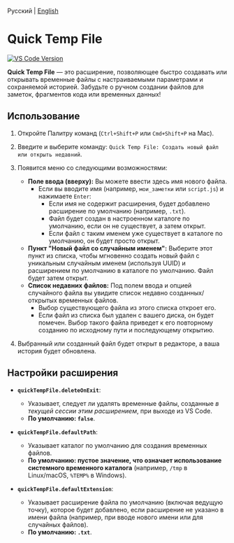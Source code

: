 Русский | [English](README.md)

# Quick Temp File

[![VS Code Version](https://img.shields.io/badge/vscode-^1.80.0-blue.svg)](https://code.visualstudio.com)

**Quick Temp File** — это расширение, позволяющее быстро создавать или открывать временные файлы с настраиваемыми параметрами и сохраняемой историей. Забудьте о ручном создании файлов для заметок, фрагментов кода или временных данных!

## Использование

1.  Откройте Палитру команд (`Ctrl+Shift+P` или `Cmd+Shift+P` на Mac).
2.  Введите и выберите команду: `Quick Temp File: Создать новый файл или открыть недавний`.
3.  Появится меню со следующими возможностями:
    * **Поле ввода (вверху):** Вы можете ввести здесь имя нового файла.
        * Если вы вводите имя (например, `мои_заметки` или `script.js`) и нажимаете `Enter`:
            * Если имя не содержит расширения, будет добавлено расширение по умолчанию (например, `.txt`).
            * Файл будет создан в настроенном каталоге по умолчанию, если он не существует, а затем открыт.
            * Если файл с таким именем уже существует в каталоге по умолчанию, он будет просто открыт.
    * **Пункт "Новый файл со случайным именем":** Выберите этот пункт из списка, чтобы мгновенно создать новый файл с уникальным случайным именем (используя UUID) и расширением по умолчанию в каталоге по умолчанию. Файл будет затем открыт.
    * **Список недавних файлов:** Под полем ввода и опцией случайного файла вы увидите список недавно созданных/открытых временных файлов.
        * Выбор существующего файла из этого списка откроет его.
        * Если файл из списка был удален с вашего диска, он будет помечен. Выбор такого файла приведет к его повторному созданию по исходному пути и последующему открытию.

4.  Выбранный или созданный файл будет открыт в редакторе, а ваша история будет обновлена.

## Настройки расширения

* **`quickTempFile.deleteOnExit`**:
    * Указывает, следует ли удалять временные файлы, созданные *в текущей сессии этим расширением*, при выходе из VS Code.
    * **По умолчанию: `false`**.

* **`quickTempFile.defaultPath`**:
    * Указывает каталог по умолчанию для создания временных файлов.
    * **По умолчанию: пустое значение, что означает использование системного временного каталога** (например, `/tmp` в Linux/macOS, `%TEMP%` в Windows).

* **`quickTempFile.defaultExtension`**:
    * Указывает расширение файла по умолчанию (включая ведущую точку), которое будет добавлено, если расширение не указано в имени файла (например, при вводе нового имени или для случайных файлов).
    * **По умолчанию: `.txt`**.

